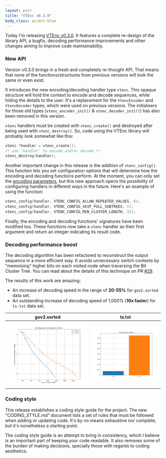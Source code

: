 ```yaml
---
layout: post
title: "VTEnc v0.3.0"
body_class: accent-blue
---
```


Today I'm releasing [VTEnc v0.3.0](https://github.com/vteromero/VTEnc/releases/tag/v0.3.0). It features a complete re-design of the library API, a bugfix, decoding performance improvements and other changes aiming to improve code maintainability.

### New API

Version v0.3.0 brings in a fresh and completely re-thought API. That means that none of the functions/structures from previous versions will look the same or even exist.

It introduces the new encoding/decoding handler type `vtenc`. This opaque structure will hold the context to encode and decode sequences, while hiding the details to the user. It's a replacement for the `VtencEncoder` and `VtencDecoder` types, which were used on previous versions. The initialisers for those old types (`vtenc_encoder_init()` & `vtenc_decoder_init()`) has also been removed in this version.

`vtenc` handlers must be created with `vtenc_create()` and destroyed after being used with `vtenc_destroy()`. So, code using the VTEnc library will probably look somewhat like this:

```c
vtenc *handler = vtenc_create();
/* use `handler` to encode and/or decode */
vtenc_destroy(handler);
```

Another important change in this release is the addition of `vtenc_config()`. This function lets you set configuration options that will determine how the encoding and decoding functions perform. At the moment, you can only set the [encoding parameters](https://vteromero.github.io/2020/06/03/encoding-parameters-in-vtenc-library.html), but this new approach opens the possibility of configuring handlers in different ways in the future. Here's an example of using the function:

```c
vtenc_config(handler, VTENC_CONFIG_ALLOW_REPEATED_VALUES, 0);
vtenc_config(handler, VTENC_CONFIG_SKIP_FULL_SUBTREES, 1);
vtenc_config(handler, VTENC_CONFIG_MIN_CLUSTER_LENGTH, 32);
```

Finally, the encoding and decoding functions' signatures have been modified too. These functions now take a `vtenc` handler as their first argument and return an integer indicating its result code.

### Decoding performance boost

The decoding algorithm has been refactored to reconstruct the output sequence in a more efficient way. It avoids unnecessary switch contexts by "memoising" higher bits on each visited node when traversing the Bit Cluster Tree. You can read about the details of this technique on PR [#29](https://github.com/vteromero/VTEnc/pull/29).

The results of this work are amazing:
* An increase of decoding speed in the range of **20-55%** for `gov2.sorted` data set.
* An outstanding increase of decoding speed of 1,000% (**10x faster**) for `ts.txt` data set.

gov2.sorted|ts.txt
:---:|:---:
![Decoding speed vs ratio comparison](/img/vtenc-0-3-0-dec-speed-vs-ratio.png) | ![Decoding speed comparison](/img/vtenc-0-3-0-dec-speed.png)

### Coding style

This release establishes a coding style guide for the project. The new "CODING_STYLE.md" document lists a set of rules that must be followed when adding or updating code. It's by no means exhaustive nor complete, but it's nonetheless a starting point.

The coding style guide is an attempt to bring in consistency, which I believe is an important part of keeping your code readable. It also removes some of the burden of making decisions, specially those with regards to coding aesthetics.
